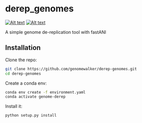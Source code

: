 
# derep_genomes


[![Alt text](https://img.shields.io/travis/genomewalker/derep-genomes.svg)](https://travis-ci.org/genomewalker/derep-genomes)
[![Alt text](https://codecov.io/gh/genomewalker/derep-genomes/branch/master/graph/badge.svg)](https://codecov.io/gh/genomewalker/derep-genomes)


A simple genome de-replication tool with fastANI

## Installation

Clone the repo:

```bash
git clone https://github.com/genomewalker/derep-genomes.git
cd derep-genomes
```


Create a conda env:

```bash
conda env create -f environment.yaml
conda activate genome-derep
```

Install it:
```bash
python setup.py install 
```
